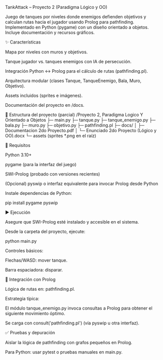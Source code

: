 TankAttack – Proyecto 2 (Paradigma Lógico y OO)

Juego de tanques por niveles donde enemigos defienden objetivos y calculan rutas hacia el jugador usando Prolog para pathfinding.
Implementado en Python (pygame) con un diseño orientado a objetos. Incluye documentación y recursos gráficos.

✨ Características

Mapa por niveles con muros y objetivos.

Tanque jugador vs. tanques enemigos con IA de persecución.

Integración Python ↔ Prolog para el cálculo de rutas (pathfinding.pl).

Arquitectura modular (clases Tanque, TanqueEnemigo, Bala, Muro, Objetivo).

Assets incluidos (sprites e imágenes).

Documentación del proyecto en /docs.

🧱 Estructura del proyecto (parcial)
/Proyecto 2, Paradigma Logico Y Orientado a Objetos
├─ main.py
├─ tanque.py
├─ tanque_enemigo.py
├─ bala.py
├─ muro.py
├─ objetivo.py
├─ pathfinding.pl
├─ docs/
│  ├─ Documentacion 2do Proyecto.pdf
│  └─ Enunciado 2do Proyecto (Lógico y OO).docx
└─ assets (sprites *.png en el raíz)

🧩 Requisitos

Python 3.10+

pygame (para la interfaz del juego)

SWI-Prolog (probado con versiones recientes)

(Opcional) pyswip o interfaz equivalente para invocar Prolog desde Python

Instale dependencias de Python:

pip install pygame pyswip

▶️ Ejecución

Asegure que SWI-Prolog esté instalado y accesible en el sistema.

Desde la carpeta del proyecto, ejecute:

python main.py


Controles básicos:

Flechas/WASD: mover tanque.

Barra espaciadora: disparar.

🧠 Integración con Prolog

Lógica de rutas en: pathfinding.pl.

Estrategia típica:

El módulo tanque_enemigo.py invoca consultas a Prolog para obtener el siguiente movimiento óptimo.

Se carga con consult('pathfinding.pl') (vía pyswip u otra interfaz).

✅ Pruebas y depuración

Aislar la lógica de pathfinding con grafos pequeños en Prolog.

Para Python: usar pytest o pruebas manuales en main.py.